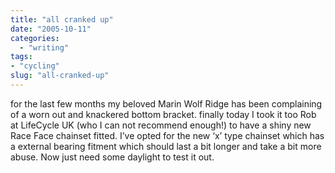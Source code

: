 ```yaml
---
title: "all cranked up"
date: "2005-10-11"
categories: 
  - "writing"
tags:
- "cycling"
slug: "all-cranked-up"
---
```


for the last few months my beloved Marin Wolf Ridge has been complaining of a worn out and knackered bottom bracket. finally today I took it too Rob at LifeCycle UK (who I can not recommend enough!) to have a shiny new Race Face chainset fitted. I’ve opted for the new ‘x’ type chainset which has a external bearing fitment which should last a bit longer and take a bit more abuse. Now just need some daylight to test it out.
